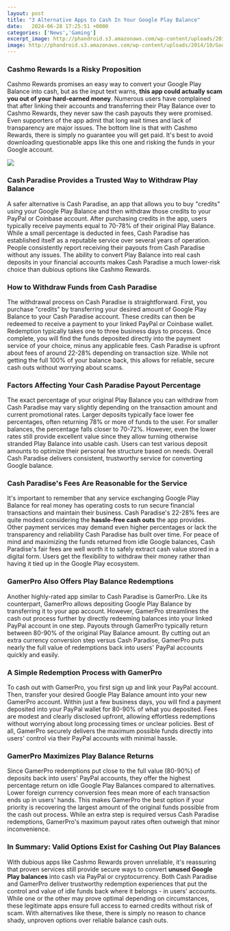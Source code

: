 ```yaml
---
layout: post
title: "3 Alternative Apps to Cash In Your Google Play Balance"
date:   2024-06-28 17:25:51 +0000
categories: ['News','Gaming']
excerpt_image: http://phandroid.s3.amazonaws.com/wp-content/uploads/2014/10/Google-Play-balance-subscriptions-landscape.png
image: http://phandroid.s3.amazonaws.com/wp-content/uploads/2014/10/Google-Play-balance-subscriptions-landscape.png
---
```


### Cashmo Rewards Is a Risky Proposition
Cashmo Rewards promises an easy way to convert your Google Play Balance into cash, but as the input text warns, **this app could actually scam you out of your hard-earned money**. Numerous users have complained that after linking their accounts and transferring their Play Balance over to Cashmo Rewards, they never saw the cash payouts they were promised. Even supporters of the app admit that long wait times and lack of transparency are major issues. The bottom line is that with Cashmo Rewards, there is simply no guarantee you will get paid. It's best to avoid downloading questionable apps like this one and risking the funds in your Google account.

![](https://d11kg6go43tgrf.cloudfront.net/uploads/google-play-balance-transfer-everything-you-need-to-know-750x500-1681960797.png)
### Cash Paradise Provides a Trusted Way to Withdraw Play Balance   
A safer alternative is Cash Paradise, an app that allows you to buy "credits" using your Google Play Balance and then withdraw those credits to your PayPal or Coinbase account. After purchasing credits in the app, users typically receive payments equal to 70-78% of their original Play Balance. While a small percentage is deducted in fees, Cash Paradise has established itself as a reputable service over several years of operation. People consistently report receiving their payouts from Cash Paradise without any issues. The ability to convert Play Balance into real cash deposits in your financial accounts makes Cash Paradise a much lower-risk choice than dubious options like Cashmo Rewards.
### How to Withdraw Funds from Cash Paradise
The withdrawal process on Cash Paradise is straightforward. First, you purchase "credits" by transferring your desired amount of Google Play Balance to your Cash Paradise account. These credits can then be redeemed to receive a payment to your linked PayPal or Coinbase wallet. Redemption typically takes one to three business days to process. Once complete, you will find the funds deposited directly into the payment service of your choice, minus any applicable fees. Cash Paradise is upfront about fees of around 22-28% depending on transaction size. While not getting the full 100% of your balance back, this allows for reliable, secure cash outs without worrying about scams.
### Factors Affecting Your Cash Paradise Payout Percentage
The exact percentage of your original Play Balance you can withdraw from Cash Paradise may vary slightly depending on the transaction amount and current promotional rates. Larger deposits typically face lower fee percentages, often returning 78% or more of funds to the user. For smaller balances, the percentage falls closer to 70-72%. However, even the lower rates still provide excellent value since they allow turning otherwise stranded Play Balance into usable cash. Users can test various deposit amounts to optimize their personal fee structure based on needs. Overall Cash Paradise delivers consistent, trustworthy service for converting Google balance.
### Cash Paradise's Fees Are Reasonable for the Service 
It's important to remember that any service exchanging Google Play Balance for real money has operating costs to run secure financial transactions and maintain their business. Cash Paradise's 22-28% fees are quite modest considering the **hassle-free cash outs** the app provides. Other payment services may demand even higher percentages or lack the transparency and reliability Cash Paradise has built over time. For peace of mind and maximizing the funds returned from idle Google balances, Cash Paradise's fair fees are well worth it to safely extract cash value stored in a digital form. Users get the flexibility to withdraw their money rather than having it tied up in the Google Play ecosystem.
### GamerPro Also Offers Play Balance Redemptions  
Another highly-rated app similar to Cash Paradise is GamerPro. Like its counterpart, GamerPro allows depositing Google Play Balance by transferring it to your app account. However, GamerPro streamlines the cash out process further by directly redeeming balances into your linked PayPal account in one step. Payouts through GamerPro typically return between 80-90% of the original Play Balance amount. By cutting out an extra currency conversion step versus Cash Paradise, GamerPro puts nearly the full value of redemptions back into users' PayPal accounts quickly and easily.
### A Simple Redemption Process with GamerPro
To cash out with GamerPro, you first sign up and link your PayPal account. Then, transfer your desired Google Play Balance amount into your new GamerPro account. Within just a few business days, you will find a payment deposited into your PayPal wallet for 80-90% of what you deposited. Fees are modest and clearly disclosed upfront, allowing effortless redemptions without worrying about long processing times or unclear policies. Best of all, GamerPro securely delivers the maximum possible funds directly into users' control via their PayPal accounts with minimal hassle. 
### GamerPro Maximizes Play Balance Returns
Since GamerPro redemptions put close to the full value (80-90%) of deposits back into users' PayPal accounts, they offer the highest percentage return on idle Google Play Balances compared to alternatives. Lower foreign currency conversion fees mean more of each transaction ends up in users' hands. This makes GamerPro the best option if your priority is recovering the largest amount of the original funds possible from the cash out process. While an extra step is required versus Cash Paradise redemptions, GamerPro's maximum payout rates often outweigh that minor inconvenience.
### In Summary: Valid Options Exist for Cashing Out Play Balances
With dubious apps like Cashmo Rewards proven unreliable, it's reassuring that proven services still provide secure ways to convert **unused Google Play balances** into cash via PayPal or cryptocurrency. Both Cash Paradise and GamerPro deliver trustworthy redemption experiences that put the control and value of idle funds back where it belongs - in users' accounts. While one or the other may prove optimal depending on circumstances, these legitimate apps ensure full access to earned credits without risk of scam. With alternatives like these, there is simply no reason to chance shady, unproven options over reliable balance cash outs.